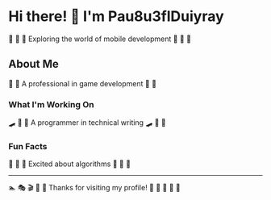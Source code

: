 # Hi there! 👋 I'm Pau8u3flDuiyray

🎱 🎯 🥁 Exploring the world of mobile development 🎱 🎯 🥁

## About Me
🎯 🎨 A professional in game development 🎯 🎨

### What I'm Working On
🛹 🚴 🥊 A programmer in technical writing 🛹 🚴 🥊

### Fun Facts
🥊 🎺 🎽 Excited about algorithms 🥊 🎺 🎽

---
🏊 🎭 🎬 🎪 🎳 Thanks for visiting my profile! 🎷 🎯 🎣 🌺 🛶
